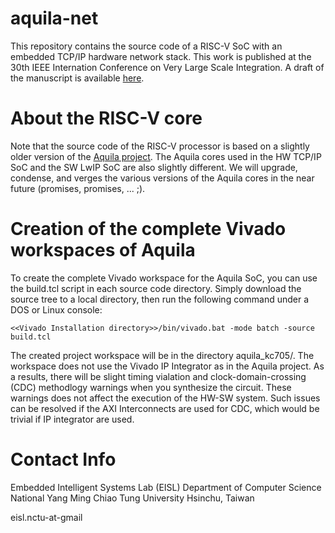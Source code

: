 # aquila-net
This repository contains the source code of a RISC-V SoC with an embedded TCP/IP hardware network stack. This work is published at the 30th IEEE Internation Conference on Very Large Scale Integration. A draft of the manuscript is available [here](docs/aquila-net.pdf).

# About the RISC-V core
Note that the source code of the RISC-V processor is based on a slightly older version of the [Aquila project](https://github.com/eisl-nctu/aquila). The Aquila cores used in the HW TCP/IP SoC and the SW LwIP SoC are also slightly different.  We will upgrade, condense, and verges the various versions of the Aquila cores in the near future (promises, promises, ... ;).

# Creation of the complete Vivado workspaces of Aquila
To create the complete Vivado workspace for the Aquila SoC, you can use the build.tcl script in each source code directory. Simply download the source tree to a local directory, then run the following command under a DOS or Linux console:

```
<<Vivado Installation directory>>/bin/vivado.bat -mode batch -source build.tcl
```

The created project workspace will be in the directory aquila_kc705/. The workspace does not use the Vivado IP Integrator as in the Aquila project. As a results, there will be slight timing vialation and clock-domain-crossing (CDC) methodlogy warnings when you synthesize the circuit. These warnings does not affect the execution of the HW-SW system. Such issues can be resolved if the AXI Interconnects are used for CDC, which would be trivial if IP integrator are used.

# Contact Info
Embedded Intelligent Systems Lab (EISL)
Department of Computer Science
National Yang Ming Chiao Tung University
Hsinchu, Taiwan

eisl.nctu-at-gmail
